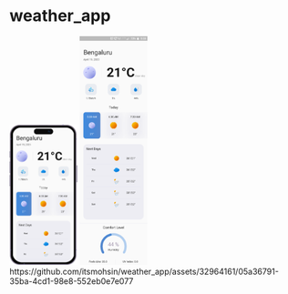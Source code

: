 # weather_app

<img src="iPhone 14 Pro Max.png" width=23.6% height=27.8%>
<img src="WeatherApp.png" width=23.6% height=27.8%>
https://github.com/itsmohsin/weather_app/assets/32964161/05a36791-35ba-4cd1-98e8-552eb0e7e077



